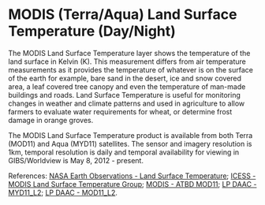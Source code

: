 # MODIS (Terra/Aqua) Land Surface Temperature (Day/Night)

The MODIS Land Surface Temperature layer shows the temperature of the land surface in Kelvin (K). This measurement differs from air temperature measurements as it provides the temperature of whatever is on the surface of the earth for example, bare sand in the desert, ice and snow covered area, a leaf covered tree canopy and even the temperature of man-made buildings and roads. Land Surface Temperature is useful for monitoring changes in weather and climate patterns and used in agriculture to allow farmers to evaluate water requirements for wheat, or determine frost damage in orange groves. 

The MODIS Land Surface Temperature product is available from both Terra (MOD11) and Aqua (MYD11) satellites. The sensor and imagery resolution is 1km, temporal resolution is daily and temporal availability for viewing in GIBS/Worldview is May 8, 2012 - present.

References: [NASA Earth Observations - Land Surface Temperature](http://neo.sci.gsfc.nasa.gov/view.php?datasetId=MOD11C1_M_LSTDA); [ICESS - MODIS Land Surface Temperature Group](http://www.icess.ucsb.edu/modis/modis-lst.html); [MODIS - ATBD MOD11](http://modis.gsfc.nasa.gov/data/atbd/atbd_mod11.pdf); [LP DAAC - MYD11_L2](https://lpdaac.usgs.gov/products/modis_products_table/myd11_l2); [LP DAAC - MOD11_L2](https://lpdaac.usgs.gov/products/modis_products_table/mod11_l2). 
